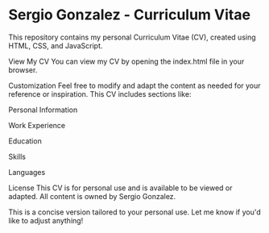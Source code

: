 # Sergio Gonzalez - Curriculum Vitae
This repository contains my personal Curriculum Vitae (CV), created using HTML, CSS, and JavaScript.

View My CV
You can view my CV by opening the index.html file in your browser.

Customization
Feel free to modify and adapt the content as needed for your reference or inspiration. This CV includes sections like:

Personal Information

Work Experience

Education

Skills

Languages

License
This CV is for personal use and is available to be viewed or adapted. All content is owned by Sergio Gonzalez.

This is a concise version tailored to your personal use. Let me know if you'd like to adjust anything!
